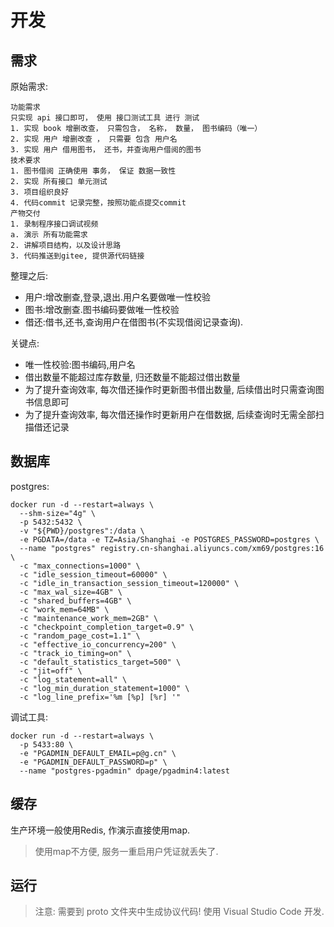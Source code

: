 # 开发

## 需求

原始需求:

```
功能需求
只实现 api 接口即可， 使用 接口测试工具 进行 测试
1. 实现 book 增删改查， 只需包含， 名称， 数量， 图书编码（唯一）
2. 实现 用户 增删改查 ， 只需要 包含 用户名
3. 实现 用户 借用图书， 还书，并查询用户借阅的图书
技术要求
1. 图书借阅 正确使用 事务， 保证 数据一致性
2. 实现 所有接口 单元测试
3. 项目组织良好
4. 代码commit 记录完整，按照功能点提交commit
产物交付
1. 录制程序接口调试视频
a. 演示 所有功能需求
2. 讲解项目结构，以及设计思路
3. 代码推送到gitee, 提供源代码链接
```

整理之后:

* 用户:增改删查,登录,退出.用户名要做唯一性校验
* 图书:增改删查.图书编码要做唯一性校验
* 借还:借书,还书,查询用户在借图书(不实现借阅记录查询).

关键点:

* 唯一性校验:图书编码,用户名
* 借出数量不能超过库存数量, 归还数量不能超过借出数量
* 为了提升查询效率, 每次借还操作时更新图书借出数量, 后续借出时只需查询图书信息即可
* 为了提升查询效率, 每次借还操作时更新用户在借数据, 后续查询时无需全部扫描借还记录

## 数据库

postgres:

```
docker run -d --restart=always \
  --shm-size="4g" \
  -p 5432:5432 \
  -v "${PWD}/postgres":/data \
  -e PGDATA=/data -e TZ=Asia/Shanghai -e POSTGRES_PASSWORD=postgres \
  --name "postgres" registry.cn-shanghai.aliyuncs.com/xm69/postgres:16 \
  -c "max_connections=1000" \
  -c "idle_session_timeout=60000" \
  -c "idle_in_transaction_session_timeout=120000" \
  -c "max_wal_size=4GB" \
  -c "shared_buffers=4GB" \
  -c "work_mem=64MB" \
  -c "maintenance_work_mem=2GB" \
  -c "checkpoint_completion_target=0.9" \
  -c "random_page_cost=1.1" \
  -c "effective_io_concurrency=200" \
  -c "track_io_timing=on" \
  -c "default_statistics_target=500" \
  -c "jit=off" \
  -c "log_statement=all" \
  -c "log_min_duration_statement=1000" \
  -c "log_line_prefix='%m [%p] [%r] '"
```

调试工具:

```
docker run -d --restart=always \
  -p 5433:80 \
  -e "PGADMIN_DEFAULT_EMAIL=p@g.cn" \
  -e "PGADMIN_DEFAULT_PASSWORD=p" \
  --name "postgres-pgadmin" dpage/pgadmin4:latest
```

## 缓存

生产环境一般使用Redis, 作演示直接使用map.

> 使用map不方便, 服务一重启用户凭证就丢失了.


## 运行

> 注意: 需要到 proto 文件夹中生成协议代码! 使用 Visual Studio Code 开发.

